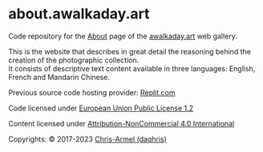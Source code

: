 # about.awalkaday.art
Code repository for the [About](https://about.awalkaday.art) page of the [awalkaday.art](https://awalkaday.art) web gallery. 

This is the website that describes in great detail the reasoning behind the creation of the photographic collection.   
It consists of descriptive text content available in three languages: English, French and Mandarin Chinese. 

Previous source code hosting provider: [Replit.com](https://replit.com/@daqhris/about-awalkaday-art#index.html)  

Code licensed under [European Union Public License 1.2](/LICENSE)

Content licensed under [Attribution-NonCommercial 4.0 International](https://creativecommons.org/licenses/by-nc/4.0/legalcode)

Copyrights: © 2017-2023 [Chris-Armel (daqhris)](https://github.com/daqhris)  
